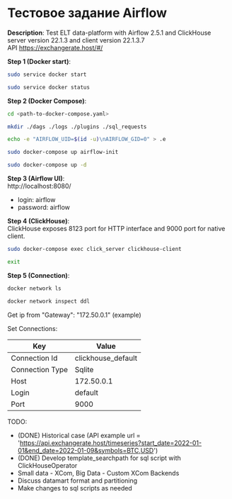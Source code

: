 # Тестовое задание Airflow 

**Description**: Test ELT data-platform with Airflow 2.5.1 and ClickHouse server version 22.1.3 and client version 22.1.3.7  
API https://exchangerate.host/#/


**Step 1 (Docker start)**:  
```sh
sudo service docker start
```  
```sh
sudo service docker status 
```  


**Step 2 (Docker Compose)**:  
```sh
cd <path-to-docker-compose.yaml>  
```  
```sh
mkdir ./dags ./logs ./plugins ./sql_requests  
```  
```sh
echo -e "AIRFLOW_UID=$(id -u)\nAIRFLOW_GID=0" > .e
```  
```sh
sudo docker-compose up airflow-init  
```  
```sh
sudo docker-compose up -d 
```  


**Step 3 (Airflow UI)**:  
 http://localhost:8080/
- login: airflow  
- password: airflow  


**Step 4 (ClickHouse)**:  
ClickHouse exposes 8123 port for HTTP interface and 9000 port for native client.  
```sh
sudo docker-compose exec click_server clickhouse-client  
```  
```sh
exit  
```


**Step 5 (Connection)**:  
```sh
docker network ls  
```
```sh
docker network inspect ddl  
```  
Get ip from "Gateway": "172.50.0.1" (example)  

Set Connections:

| Key             | Value              |
|-----------------|--------------------|
| Connection Id   | clickhouse_default |
| Connection Type | Sqlite             |
| Host            | 172.50.0.1         |
| Login           | default            |
| Port            | 9000               |


TODO:  
- (DONE) Historical case  (API example url = 'https://api.exchangerate.host/timeseries?start_date=2022-01-01&end_date=2022-01-09&symbols=BTC,USD')  
- (DONE) Develop template_searchpath for sql script with ClickHouseOperator  
- Small data - XCom, Big Data - Custom XCom Backends  
- Discuss datamart format and partitioning  
- Make changes to sql scripts as needed  
